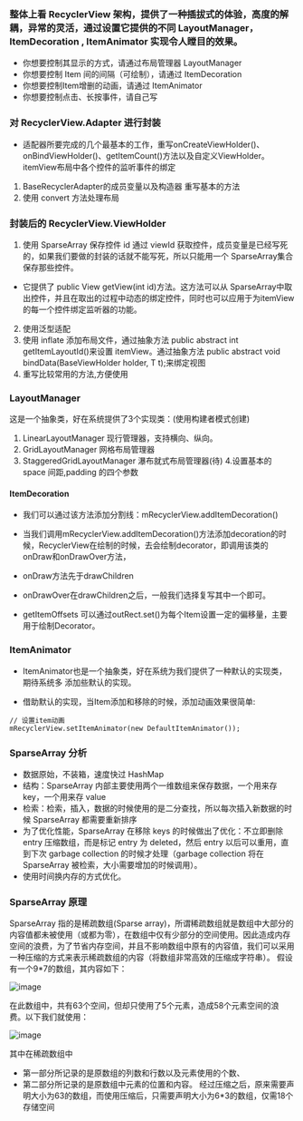 ### 整体上看 RecyclerView 架构，提供了一种插拔式的体验，高度的解耦，异常的灵活，通过设置它提供的不同 LayoutManager，ItemDecoration , ItemAnimator 实现令人瞠目的效果。

- 你想要控制其显示的方式，请通过布局管理器 LayoutManager
- 你想要控制 Item 间的间隔（可绘制），请通过 ItemDecoration
- 你想要控制Item增删的动画，请通过 ItemAnimator
- 你想要控制点击、长按事件，请自己写

### 对 RecyclerView.Adapter 进行封装
- 适配器所要完成的几个最基本的工作，重写onCreateViewHolder()、 onBindViewHolder()、getItemCount()方法以及自定义ViewHolder。itemView布局中各个控件的监听事件的绑定
1. BaseRecyclerAdapter的成员变量以及构造器
重写基本的方法
2. 使用 convert 方法处理布局
### 封装后的 RecyclerView.ViewHolder
1. 使用 SparseArray 保存控件 id 通过 viewId 获取控件，成员变量是已经写死的，如果我们要做的封装的话就不能写死，所以只能用一个 SparseArray<View>集合保存那些控件。
- 它提供了 public View getView(int id)方法。这方法可以从 SparseArray<View>中取出控件，并且在取出的过程中动态的绑定控件，同时也可以应用于为itemView的每一个控件绑定监听器的功能。
2. 使用泛型适配
3. 使用 inflate 添加布局文件，通过抽象方法 public abstract int getItemLayoutId()来设置 itemView。通过抽象方法 public abstract void bindData(BaseViewHolder holder, T t);来绑定视图
4. 重写比较常用的方法,方便使用
### LayoutManager
这是一个抽象类，好在系统提供了3个实现类：(使用构建者模式创建)

1. LinearLayoutManager 现行管理器，支持横向、纵向。
2. GridLayoutManager 网格布局管理器
3. StaggeredGridLayoutManager 瀑布就式布局管理器(待)
4.设置基本的 space 间距,padding 的四个参数


#### ItemDecoration

- 我们可以通过该方法添加分割线：mRecyclerView.addItemDecoration()

- 当我们调用mRecyclerView.addItemDecoration()方法添加decoration的时候，RecyclerView在绘制的时候，去会绘制decorator，即调用该类的onDraw和onDrawOver方法，

- onDraw方法先于drawChildren
- onDrawOver在drawChildren之后，一般我们选择复写其中一个即可。
- getItemOffsets 可以通过outRect.set()为每个Item设置一定的偏移量，主要用于绘制Decorator。

### ItemAnimator
- ItemAnimator也是一个抽象类，好在系统为我们提供了一种默认的实现类，期待系统多
添加些默认的实现。

- 借助默认的实现，当Item添加和移除的时候，添加动画效果很简单:
```
// 设置item动画
mRecyclerView.setItemAnimator(new DefaultItemAnimator());

```

### SparseArray 分析
- 数据原始，不装箱，速度快过 HashMap
- 结构：SparseArray 内部主要使用两个一维数组来保存数据，一个用来存 key，一个用来存 value
- 检索：检索，插入，数据的时候使用的是二分查找，所以每次插入新数据的时候 SparseArray 都需要重新排序
- 为了优化性能，SparseArray 在移除 keys 的时候做出了优化：不立即删除 entry 压缩数组，而是标记 entry 为 deleted，然后 entry 以后可以重用，直到下次 garbage collection 的时候才处理（garbage collection 将在 SparseArray 被检索，大小需要增加的时候调用）。
- 使用时间换内存的方式优化。

### SparseArray 原理

SparseArray 指的是稀疏数组(Sparse array)，所谓稀疏数组就是数组中大部分的内容值都未被使用（或都为零），在数组中仅有少部分的空间使用。因此造成内存空间的浪费，为了节省内存空间，并且不影响数组中原有的内容值，我们可以采用一种压缩的方式来表示稀疏数组的内容（将数组非常高效的压缩成字符串）。
假设有一个9*7的数组，其内容如下：

![image](https://upload-images.jianshu.io/upload_images/5459476-7dc9f2f5bd6da41e.png?imageMogr2/auto-orient/strip|imageView2/2/w/289/format/webp)

 在此数组中，共有63个空间，但却只使用了5个元素，造成58个元素空间的浪费。以下我们就使用：

![image](https://upload-images.jianshu.io/upload_images/5459476-4cd72b2d004f1efe.png?imageMogr2/auto-orient/strip|imageView2/2/w/323/format/webp)

其中在稀疏数组中
- 第一部分所记录的是原数组的列数和行数以及元素使用的个数、
- 第二部分所记录的是原数组中元素的位置和内容。
经过压缩之后，原来需要声明大小为63的数组，而使用压缩后，只需要声明大小为6*3的数组，仅需18个存储空间
